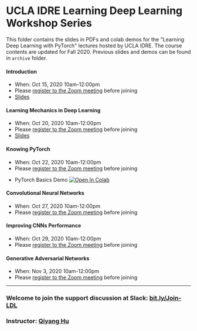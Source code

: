 # UCLA IDRE Learning Deep Learning Workshop Series

This folder contains the slides in PDFs and colab demos for the "Learning Deep Learning with PyTorch" lectures hosted by UCLA IDRE. The course contents are updated for Fall 2020. Previous slides and demos can be found in `archive` folder.

#### Introduction

 - When: Oct 15, 2020 10am-12:00pm 
 - Please [register to the Zoom meeting](https://ucla.zoom.us/meeting/register/tJYrf-qsrzMrGtLhh7reLmRjFRLTlmHf_LIw) before joining
 - [Slides](https://huqy.github.io/idre-learning-deep-learning-pytorch/1_DL_Intro.pdf)


#### Learning Mechanics in Deep Learning
 - When: Oct 20, 2020 10am-12:00pm
 - Please [register to the Zoom meeting](https://ucla.zoom.us/meeting/register/tJIvcuihqjojG9wcL86TLX5Zns1cE04OSpdy) before joining
 - [Slides](https://huqy.github.io/idre-learning-deep-learning-pytorch/2_DL_learningmech.pdf)


#### Knowing PyTorch 
 - When: Oct 22, 2020 10am-12:00pm
 - Please [register to the Zoom meeting](https://ucla.zoom.us/meeting/register/tJwldeyorzsjH9QP5xA00WHNJOXAOT6ZPLno) before joining
<!--
- [Slides](https://huqy.github.io/idre-learning-deep-learning-pytorch/3_DL_pytorch.pdf)
-->
 - PyTorch Basics Demo [![Open In Colab](https://colab.research.google.com/assets/colab-badge.svg)](http://bit.ly/LDL_01)

#### Convolutional Neural Networks
 - When: Oct 27, 2020 10am-12:00pm
 - Please [register to the Zoom meeting](https://ucla.zoom.us/meeting/register/tJEvf-mgpjMiHtOgC7q7MzP1D76Nxo7079Oj) before joining
<!--
- [Slides](https://huqy.github.io/idre-learning-deep-learning-pytorch/4_DL_CNNs.pdf)
- [Colab Demo](http://bit.ly/LDL_02)
-->

#### Improving CNNs Performance
 - When: Oct 29, 2020 10am-12:00pm
 - Please [register to the Zoom meeting](https://ucla.zoom.us/meeting/register/tJErd-6grTorGN0BJ81gThyPtBSue7TYPbRA) before joining
<!--
- [Slides](https://huqy.github.io/idre-learning-deep-learning-pytorch/5_DL_adv.pdf)
- [Colab Demo](http://bit.ly/LDL_03)
-->

#### Generative Adversarial Networks 
 - When: Nov 3, 2020 10am-12:00pm
 - Please [register to the Zoom meeting](https://ucla.zoom.us/meeting/register/tJMrduCtqz0uGNePF3cHIPxsdsCQJCxiBGYz) before joining
<!--
- [Slides](https://huqy.github.io/idre-learning-deep-learning-pytorch/6_DL_rnn.pdf)
- [Colab Demo](http://bit.ly/LDL_04)
-->

---

<!--
### Series Survey: [bit.ly/2X2phyS](https://bit.ly/2X2phyS)
-->

### Welcome to join the support discussion at Slack: [bit.ly/Join-LDL](https://bit.ly/Join-LDL)

### Instructor: [Qiyang Hu](mailto:huqy@idre.ucla.edu)

